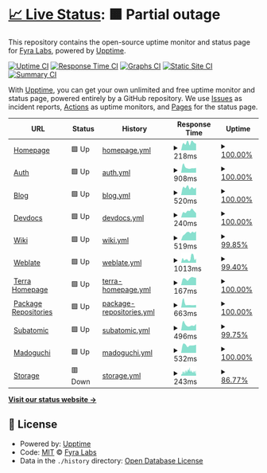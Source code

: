 # [📈 Live Status](https://status.fyralabs.com): <!--live status--> **🟧 Partial outage**

This repository contains the open-source uptime monitor and status page for [Fyra Labs](https://fyralabs.com), powered by [Upptime](https://github.com/upptime/upptime).

[![Uptime CI](https://github.com/FyraLabs/status/workflows/Uptime%20CI/badge.svg)](https://github.com/FyraLabs/status/actions?query=workflow%3A%22Uptime+CI%22)
[![Response Time CI](https://github.com/FyraLabs/status/workflows/Response%20Time%20CI/badge.svg)](https://github.com/FyraLabs/status/actions?query=workflow%3A%22Response+Time+CI%22)
[![Graphs CI](https://github.com/FyraLabs/status/workflows/Graphs%20CI/badge.svg)](https://github.com/FyraLabs/status/actions?query=workflow%3A%22Graphs+CI%22)
[![Static Site CI](https://github.com/FyraLabs/status/workflows/Static%20Site%20CI/badge.svg)](https://github.com/FyraLabs/status/actions?query=workflow%3A%22Static+Site+CI%22)
[![Summary CI](https://github.com/FyraLabs/status/workflows/Summary%20CI/badge.svg)](https://github.com/FyraLabs/status/actions?query=workflow%3A%22Summary+CI%22)

With [Upptime](https://upptime.js.org), you can get your own unlimited and free uptime monitor and status page, powered entirely by a GitHub repository. We use [Issues](https://github.com/FyraLabs/status/issues) as incident reports, [Actions](https://github.com/FyraLabs/status/actions) as uptime monitors, and [Pages](https://status.fyralabs.com) for the status page.

<!--start: status pages-->
<!-- This summary is generated by Upptime (https://github.com/upptime/upptime) -->
<!-- Do not edit this manually, your changes will be overwritten -->
<!-- prettier-ignore -->
| URL | Status | History | Response Time | Uptime |
| --- | ------ | ------- | ------------- | ------ |
| <img alt="" src="https://icons.duckduckgo.com/ip3/fyralabs.com.ico" height="13"> [Homepage](https://fyralabs.com) | 🟩 Up | [homepage.yml](https://github.com/FyraLabs/status/commits/HEAD/history/homepage.yml) | <details><summary><img alt="Response time graph" src="./graphs/homepage/response-time-week.png" height="20"> 218ms</summary><br><a href="https://status.fyralabs.com/history/homepage"><img alt="Response time 189" src="https://img.shields.io/endpoint?url=https%3A%2F%2Fraw.githubusercontent.com%2FFyraLabs%2Fstatus%2FHEAD%2Fapi%2Fhomepage%2Fresponse-time.json"></a><br><a href="https://status.fyralabs.com/history/homepage"><img alt="24-hour response time 191" src="https://img.shields.io/endpoint?url=https%3A%2F%2Fraw.githubusercontent.com%2FFyraLabs%2Fstatus%2FHEAD%2Fapi%2Fhomepage%2Fresponse-time-day.json"></a><br><a href="https://status.fyralabs.com/history/homepage"><img alt="7-day response time 218" src="https://img.shields.io/endpoint?url=https%3A%2F%2Fraw.githubusercontent.com%2FFyraLabs%2Fstatus%2FHEAD%2Fapi%2Fhomepage%2Fresponse-time-week.json"></a><br><a href="https://status.fyralabs.com/history/homepage"><img alt="30-day response time 222" src="https://img.shields.io/endpoint?url=https%3A%2F%2Fraw.githubusercontent.com%2FFyraLabs%2Fstatus%2FHEAD%2Fapi%2Fhomepage%2Fresponse-time-month.json"></a><br><a href="https://status.fyralabs.com/history/homepage"><img alt="1-year response time 211" src="https://img.shields.io/endpoint?url=https%3A%2F%2Fraw.githubusercontent.com%2FFyraLabs%2Fstatus%2FHEAD%2Fapi%2Fhomepage%2Fresponse-time-year.json"></a></details> | <details><summary><a href="https://status.fyralabs.com/history/homepage">100.00%</a></summary><a href="https://status.fyralabs.com/history/homepage"><img alt="All-time uptime 100.00%" src="https://img.shields.io/endpoint?url=https%3A%2F%2Fraw.githubusercontent.com%2FFyraLabs%2Fstatus%2FHEAD%2Fapi%2Fhomepage%2Fuptime.json"></a><br><a href="https://status.fyralabs.com/history/homepage"><img alt="24-hour uptime 100.00%" src="https://img.shields.io/endpoint?url=https%3A%2F%2Fraw.githubusercontent.com%2FFyraLabs%2Fstatus%2FHEAD%2Fapi%2Fhomepage%2Fuptime-day.json"></a><br><a href="https://status.fyralabs.com/history/homepage"><img alt="7-day uptime 100.00%" src="https://img.shields.io/endpoint?url=https%3A%2F%2Fraw.githubusercontent.com%2FFyraLabs%2Fstatus%2FHEAD%2Fapi%2Fhomepage%2Fuptime-week.json"></a><br><a href="https://status.fyralabs.com/history/homepage"><img alt="30-day uptime 100.00%" src="https://img.shields.io/endpoint?url=https%3A%2F%2Fraw.githubusercontent.com%2FFyraLabs%2Fstatus%2FHEAD%2Fapi%2Fhomepage%2Fuptime-month.json"></a><br><a href="https://status.fyralabs.com/history/homepage"><img alt="1-year uptime 100.00%" src="https://img.shields.io/endpoint?url=https%3A%2F%2Fraw.githubusercontent.com%2FFyraLabs%2Fstatus%2FHEAD%2Fapi%2Fhomepage%2Fuptime-year.json"></a></details>
| <img alt="" src="https://icons.duckduckgo.com/ip3/auth.fyralabs.com.ico" height="13"> [Auth](https://auth.fyralabs.com) | 🟩 Up | [auth.yml](https://github.com/FyraLabs/status/commits/HEAD/history/auth.yml) | <details><summary><img alt="Response time graph" src="./graphs/auth/response-time-week.png" height="20"> 908ms</summary><br><a href="https://status.fyralabs.com/history/auth"><img alt="Response time 821" src="https://img.shields.io/endpoint?url=https%3A%2F%2Fraw.githubusercontent.com%2FFyraLabs%2Fstatus%2FHEAD%2Fapi%2Fauth%2Fresponse-time.json"></a><br><a href="https://status.fyralabs.com/history/auth"><img alt="24-hour response time 839" src="https://img.shields.io/endpoint?url=https%3A%2F%2Fraw.githubusercontent.com%2FFyraLabs%2Fstatus%2FHEAD%2Fapi%2Fauth%2Fresponse-time-day.json"></a><br><a href="https://status.fyralabs.com/history/auth"><img alt="7-day response time 908" src="https://img.shields.io/endpoint?url=https%3A%2F%2Fraw.githubusercontent.com%2FFyraLabs%2Fstatus%2FHEAD%2Fapi%2Fauth%2Fresponse-time-week.json"></a><br><a href="https://status.fyralabs.com/history/auth"><img alt="30-day response time 1079" src="https://img.shields.io/endpoint?url=https%3A%2F%2Fraw.githubusercontent.com%2FFyraLabs%2Fstatus%2FHEAD%2Fapi%2Fauth%2Fresponse-time-month.json"></a><br><a href="https://status.fyralabs.com/history/auth"><img alt="1-year response time 849" src="https://img.shields.io/endpoint?url=https%3A%2F%2Fraw.githubusercontent.com%2FFyraLabs%2Fstatus%2FHEAD%2Fapi%2Fauth%2Fresponse-time-year.json"></a></details> | <details><summary><a href="https://status.fyralabs.com/history/auth">100.00%</a></summary><a href="https://status.fyralabs.com/history/auth"><img alt="All-time uptime 99.36%" src="https://img.shields.io/endpoint?url=https%3A%2F%2Fraw.githubusercontent.com%2FFyraLabs%2Fstatus%2FHEAD%2Fapi%2Fauth%2Fuptime.json"></a><br><a href="https://status.fyralabs.com/history/auth"><img alt="24-hour uptime 100.00%" src="https://img.shields.io/endpoint?url=https%3A%2F%2Fraw.githubusercontent.com%2FFyraLabs%2Fstatus%2FHEAD%2Fapi%2Fauth%2Fuptime-day.json"></a><br><a href="https://status.fyralabs.com/history/auth"><img alt="7-day uptime 100.00%" src="https://img.shields.io/endpoint?url=https%3A%2F%2Fraw.githubusercontent.com%2FFyraLabs%2Fstatus%2FHEAD%2Fapi%2Fauth%2Fuptime-week.json"></a><br><a href="https://status.fyralabs.com/history/auth"><img alt="30-day uptime 99.97%" src="https://img.shields.io/endpoint?url=https%3A%2F%2Fraw.githubusercontent.com%2FFyraLabs%2Fstatus%2FHEAD%2Fapi%2Fauth%2Fuptime-month.json"></a><br><a href="https://status.fyralabs.com/history/auth"><img alt="1-year uptime 99.98%" src="https://img.shields.io/endpoint?url=https%3A%2F%2Fraw.githubusercontent.com%2FFyraLabs%2Fstatus%2FHEAD%2Fapi%2Fauth%2Fuptime-year.json"></a></details>
| <img alt="" src="https://icons.duckduckgo.com/ip3/blog.fyralabs.com.ico" height="13"> [Blog](https://blog.fyralabs.com) | 🟩 Up | [blog.yml](https://github.com/FyraLabs/status/commits/HEAD/history/blog.yml) | <details><summary><img alt="Response time graph" src="./graphs/blog/response-time-week.png" height="20"> 520ms</summary><br><a href="https://status.fyralabs.com/history/blog"><img alt="Response time 411" src="https://img.shields.io/endpoint?url=https%3A%2F%2Fraw.githubusercontent.com%2FFyraLabs%2Fstatus%2FHEAD%2Fapi%2Fblog%2Fresponse-time.json"></a><br><a href="https://status.fyralabs.com/history/blog"><img alt="24-hour response time 525" src="https://img.shields.io/endpoint?url=https%3A%2F%2Fraw.githubusercontent.com%2FFyraLabs%2Fstatus%2FHEAD%2Fapi%2Fblog%2Fresponse-time-day.json"></a><br><a href="https://status.fyralabs.com/history/blog"><img alt="7-day response time 520" src="https://img.shields.io/endpoint?url=https%3A%2F%2Fraw.githubusercontent.com%2FFyraLabs%2Fstatus%2FHEAD%2Fapi%2Fblog%2Fresponse-time-week.json"></a><br><a href="https://status.fyralabs.com/history/blog"><img alt="30-day response time 489" src="https://img.shields.io/endpoint?url=https%3A%2F%2Fraw.githubusercontent.com%2FFyraLabs%2Fstatus%2FHEAD%2Fapi%2Fblog%2Fresponse-time-month.json"></a><br><a href="https://status.fyralabs.com/history/blog"><img alt="1-year response time 504" src="https://img.shields.io/endpoint?url=https%3A%2F%2Fraw.githubusercontent.com%2FFyraLabs%2Fstatus%2FHEAD%2Fapi%2Fblog%2Fresponse-time-year.json"></a></details> | <details><summary><a href="https://status.fyralabs.com/history/blog">100.00%</a></summary><a href="https://status.fyralabs.com/history/blog"><img alt="All-time uptime 99.96%" src="https://img.shields.io/endpoint?url=https%3A%2F%2Fraw.githubusercontent.com%2FFyraLabs%2Fstatus%2FHEAD%2Fapi%2Fblog%2Fuptime.json"></a><br><a href="https://status.fyralabs.com/history/blog"><img alt="24-hour uptime 100.00%" src="https://img.shields.io/endpoint?url=https%3A%2F%2Fraw.githubusercontent.com%2FFyraLabs%2Fstatus%2FHEAD%2Fapi%2Fblog%2Fuptime-day.json"></a><br><a href="https://status.fyralabs.com/history/blog"><img alt="7-day uptime 100.00%" src="https://img.shields.io/endpoint?url=https%3A%2F%2Fraw.githubusercontent.com%2FFyraLabs%2Fstatus%2FHEAD%2Fapi%2Fblog%2Fuptime-week.json"></a><br><a href="https://status.fyralabs.com/history/blog"><img alt="30-day uptime 100.00%" src="https://img.shields.io/endpoint?url=https%3A%2F%2Fraw.githubusercontent.com%2FFyraLabs%2Fstatus%2FHEAD%2Fapi%2Fblog%2Fuptime-month.json"></a><br><a href="https://status.fyralabs.com/history/blog"><img alt="1-year uptime 99.99%" src="https://img.shields.io/endpoint?url=https%3A%2F%2Fraw.githubusercontent.com%2FFyraLabs%2Fstatus%2FHEAD%2Fapi%2Fblog%2Fuptime-year.json"></a></details>
| <img alt="" src="https://icons.duckduckgo.com/ip3/developer.fyralabs.com.ico" height="13"> [Devdocs](https://developer.fyralabs.com) | 🟩 Up | [devdocs.yml](https://github.com/FyraLabs/status/commits/HEAD/history/devdocs.yml) | <details><summary><img alt="Response time graph" src="./graphs/devdocs/response-time-week.png" height="20"> 240ms</summary><br><a href="https://status.fyralabs.com/history/devdocs"><img alt="Response time 236" src="https://img.shields.io/endpoint?url=https%3A%2F%2Fraw.githubusercontent.com%2FFyraLabs%2Fstatus%2FHEAD%2Fapi%2Fdevdocs%2Fresponse-time.json"></a><br><a href="https://status.fyralabs.com/history/devdocs"><img alt="24-hour response time 167" src="https://img.shields.io/endpoint?url=https%3A%2F%2Fraw.githubusercontent.com%2FFyraLabs%2Fstatus%2FHEAD%2Fapi%2Fdevdocs%2Fresponse-time-day.json"></a><br><a href="https://status.fyralabs.com/history/devdocs"><img alt="7-day response time 240" src="https://img.shields.io/endpoint?url=https%3A%2F%2Fraw.githubusercontent.com%2FFyraLabs%2Fstatus%2FHEAD%2Fapi%2Fdevdocs%2Fresponse-time-week.json"></a><br><a href="https://status.fyralabs.com/history/devdocs"><img alt="30-day response time 230" src="https://img.shields.io/endpoint?url=https%3A%2F%2Fraw.githubusercontent.com%2FFyraLabs%2Fstatus%2FHEAD%2Fapi%2Fdevdocs%2Fresponse-time-month.json"></a><br><a href="https://status.fyralabs.com/history/devdocs"><img alt="1-year response time 309" src="https://img.shields.io/endpoint?url=https%3A%2F%2Fraw.githubusercontent.com%2FFyraLabs%2Fstatus%2FHEAD%2Fapi%2Fdevdocs%2Fresponse-time-year.json"></a></details> | <details><summary><a href="https://status.fyralabs.com/history/devdocs">100.00%</a></summary><a href="https://status.fyralabs.com/history/devdocs"><img alt="All-time uptime 99.97%" src="https://img.shields.io/endpoint?url=https%3A%2F%2Fraw.githubusercontent.com%2FFyraLabs%2Fstatus%2FHEAD%2Fapi%2Fdevdocs%2Fuptime.json"></a><br><a href="https://status.fyralabs.com/history/devdocs"><img alt="24-hour uptime 100.00%" src="https://img.shields.io/endpoint?url=https%3A%2F%2Fraw.githubusercontent.com%2FFyraLabs%2Fstatus%2FHEAD%2Fapi%2Fdevdocs%2Fuptime-day.json"></a><br><a href="https://status.fyralabs.com/history/devdocs"><img alt="7-day uptime 100.00%" src="https://img.shields.io/endpoint?url=https%3A%2F%2Fraw.githubusercontent.com%2FFyraLabs%2Fstatus%2FHEAD%2Fapi%2Fdevdocs%2Fuptime-week.json"></a><br><a href="https://status.fyralabs.com/history/devdocs"><img alt="30-day uptime 100.00%" src="https://img.shields.io/endpoint?url=https%3A%2F%2Fraw.githubusercontent.com%2FFyraLabs%2Fstatus%2FHEAD%2Fapi%2Fdevdocs%2Fuptime-month.json"></a><br><a href="https://status.fyralabs.com/history/devdocs"><img alt="1-year uptime 100.00%" src="https://img.shields.io/endpoint?url=https%3A%2F%2Fraw.githubusercontent.com%2FFyraLabs%2Fstatus%2FHEAD%2Fapi%2Fdevdocs%2Fuptime-year.json"></a></details>
| <img alt="" src="https://icons.duckduckgo.com/ip3/wiki.fyralabs.com.ico" height="13"> [Wiki](https://wiki.fyralabs.com) | 🟩 Up | [wiki.yml](https://github.com/FyraLabs/status/commits/HEAD/history/wiki.yml) | <details><summary><img alt="Response time graph" src="./graphs/wiki/response-time-week.png" height="20"> 519ms</summary><br><a href="https://status.fyralabs.com/history/wiki"><img alt="Response time 729" src="https://img.shields.io/endpoint?url=https%3A%2F%2Fraw.githubusercontent.com%2FFyraLabs%2Fstatus%2FHEAD%2Fapi%2Fwiki%2Fresponse-time.json"></a><br><a href="https://status.fyralabs.com/history/wiki"><img alt="24-hour response time 628" src="https://img.shields.io/endpoint?url=https%3A%2F%2Fraw.githubusercontent.com%2FFyraLabs%2Fstatus%2FHEAD%2Fapi%2Fwiki%2Fresponse-time-day.json"></a><br><a href="https://status.fyralabs.com/history/wiki"><img alt="7-day response time 519" src="https://img.shields.io/endpoint?url=https%3A%2F%2Fraw.githubusercontent.com%2FFyraLabs%2Fstatus%2FHEAD%2Fapi%2Fwiki%2Fresponse-time-week.json"></a><br><a href="https://status.fyralabs.com/history/wiki"><img alt="30-day response time 549" src="https://img.shields.io/endpoint?url=https%3A%2F%2Fraw.githubusercontent.com%2FFyraLabs%2Fstatus%2FHEAD%2Fapi%2Fwiki%2Fresponse-time-month.json"></a><br><a href="https://status.fyralabs.com/history/wiki"><img alt="1-year response time 861" src="https://img.shields.io/endpoint?url=https%3A%2F%2Fraw.githubusercontent.com%2FFyraLabs%2Fstatus%2FHEAD%2Fapi%2Fwiki%2Fresponse-time-year.json"></a></details> | <details><summary><a href="https://status.fyralabs.com/history/wiki">99.85%</a></summary><a href="https://status.fyralabs.com/history/wiki"><img alt="All-time uptime 99.38%" src="https://img.shields.io/endpoint?url=https%3A%2F%2Fraw.githubusercontent.com%2FFyraLabs%2Fstatus%2FHEAD%2Fapi%2Fwiki%2Fuptime.json"></a><br><a href="https://status.fyralabs.com/history/wiki"><img alt="24-hour uptime 100.00%" src="https://img.shields.io/endpoint?url=https%3A%2F%2Fraw.githubusercontent.com%2FFyraLabs%2Fstatus%2FHEAD%2Fapi%2Fwiki%2Fuptime-day.json"></a><br><a href="https://status.fyralabs.com/history/wiki"><img alt="7-day uptime 99.85%" src="https://img.shields.io/endpoint?url=https%3A%2F%2Fraw.githubusercontent.com%2FFyraLabs%2Fstatus%2FHEAD%2Fapi%2Fwiki%2Fuptime-week.json"></a><br><a href="https://status.fyralabs.com/history/wiki"><img alt="30-day uptime 99.94%" src="https://img.shields.io/endpoint?url=https%3A%2F%2Fraw.githubusercontent.com%2FFyraLabs%2Fstatus%2FHEAD%2Fapi%2Fwiki%2Fuptime-month.json"></a><br><a href="https://status.fyralabs.com/history/wiki"><img alt="1-year uptime 99.94%" src="https://img.shields.io/endpoint?url=https%3A%2F%2Fraw.githubusercontent.com%2FFyraLabs%2Fstatus%2FHEAD%2Fapi%2Fwiki%2Fuptime-year.json"></a></details>
| <img alt="" src="https://icons.duckduckgo.com/ip3/weblate.fyralabs.com.ico" height="13"> [Weblate](https://weblate.fyralabs.com) | 🟩 Up | [weblate.yml](https://github.com/FyraLabs/status/commits/HEAD/history/weblate.yml) | <details><summary><img alt="Response time graph" src="./graphs/weblate/response-time-week.png" height="20"> 1013ms</summary><br><a href="https://status.fyralabs.com/history/weblate"><img alt="Response time 648" src="https://img.shields.io/endpoint?url=https%3A%2F%2Fraw.githubusercontent.com%2FFyraLabs%2Fstatus%2FHEAD%2Fapi%2Fweblate%2Fresponse-time.json"></a><br><a href="https://status.fyralabs.com/history/weblate"><img alt="24-hour response time 986" src="https://img.shields.io/endpoint?url=https%3A%2F%2Fraw.githubusercontent.com%2FFyraLabs%2Fstatus%2FHEAD%2Fapi%2Fweblate%2Fresponse-time-day.json"></a><br><a href="https://status.fyralabs.com/history/weblate"><img alt="7-day response time 1013" src="https://img.shields.io/endpoint?url=https%3A%2F%2Fraw.githubusercontent.com%2FFyraLabs%2Fstatus%2FHEAD%2Fapi%2Fweblate%2Fresponse-time-week.json"></a><br><a href="https://status.fyralabs.com/history/weblate"><img alt="30-day response time 807" src="https://img.shields.io/endpoint?url=https%3A%2F%2Fraw.githubusercontent.com%2FFyraLabs%2Fstatus%2FHEAD%2Fapi%2Fweblate%2Fresponse-time-month.json"></a><br><a href="https://status.fyralabs.com/history/weblate"><img alt="1-year response time 656" src="https://img.shields.io/endpoint?url=https%3A%2F%2Fraw.githubusercontent.com%2FFyraLabs%2Fstatus%2FHEAD%2Fapi%2Fweblate%2Fresponse-time-year.json"></a></details> | <details><summary><a href="https://status.fyralabs.com/history/weblate">99.40%</a></summary><a href="https://status.fyralabs.com/history/weblate"><img alt="All-time uptime 99.26%" src="https://img.shields.io/endpoint?url=https%3A%2F%2Fraw.githubusercontent.com%2FFyraLabs%2Fstatus%2FHEAD%2Fapi%2Fweblate%2Fuptime.json"></a><br><a href="https://status.fyralabs.com/history/weblate"><img alt="24-hour uptime 98.56%" src="https://img.shields.io/endpoint?url=https%3A%2F%2Fraw.githubusercontent.com%2FFyraLabs%2Fstatus%2FHEAD%2Fapi%2Fweblate%2Fuptime-day.json"></a><br><a href="https://status.fyralabs.com/history/weblate"><img alt="7-day uptime 99.40%" src="https://img.shields.io/endpoint?url=https%3A%2F%2Fraw.githubusercontent.com%2FFyraLabs%2Fstatus%2FHEAD%2Fapi%2Fweblate%2Fuptime-week.json"></a><br><a href="https://status.fyralabs.com/history/weblate"><img alt="30-day uptime 99.78%" src="https://img.shields.io/endpoint?url=https%3A%2F%2Fraw.githubusercontent.com%2FFyraLabs%2Fstatus%2FHEAD%2Fapi%2Fweblate%2Fuptime-month.json"></a><br><a href="https://status.fyralabs.com/history/weblate"><img alt="1-year uptime 99.95%" src="https://img.shields.io/endpoint?url=https%3A%2F%2Fraw.githubusercontent.com%2FFyraLabs%2Fstatus%2FHEAD%2Fapi%2Fweblate%2Fuptime-year.json"></a></details>
| <img alt="" src="https://icons.duckduckgo.com/ip3/terra.fyralabs.com.ico" height="13"> [Terra Homepage](https://terra.fyralabs.com) | 🟩 Up | [terra-homepage.yml](https://github.com/FyraLabs/status/commits/HEAD/history/terra-homepage.yml) | <details><summary><img alt="Response time graph" src="./graphs/terra-homepage/response-time-week.png" height="20"> 167ms</summary><br><a href="https://status.fyralabs.com/history/terra-homepage"><img alt="Response time 207" src="https://img.shields.io/endpoint?url=https%3A%2F%2Fraw.githubusercontent.com%2FFyraLabs%2Fstatus%2FHEAD%2Fapi%2Fterra-homepage%2Fresponse-time.json"></a><br><a href="https://status.fyralabs.com/history/terra-homepage"><img alt="24-hour response time 179" src="https://img.shields.io/endpoint?url=https%3A%2F%2Fraw.githubusercontent.com%2FFyraLabs%2Fstatus%2FHEAD%2Fapi%2Fterra-homepage%2Fresponse-time-day.json"></a><br><a href="https://status.fyralabs.com/history/terra-homepage"><img alt="7-day response time 167" src="https://img.shields.io/endpoint?url=https%3A%2F%2Fraw.githubusercontent.com%2FFyraLabs%2Fstatus%2FHEAD%2Fapi%2Fterra-homepage%2Fresponse-time-week.json"></a><br><a href="https://status.fyralabs.com/history/terra-homepage"><img alt="30-day response time 203" src="https://img.shields.io/endpoint?url=https%3A%2F%2Fraw.githubusercontent.com%2FFyraLabs%2Fstatus%2FHEAD%2Fapi%2Fterra-homepage%2Fresponse-time-month.json"></a><br><a href="https://status.fyralabs.com/history/terra-homepage"><img alt="1-year response time 262" src="https://img.shields.io/endpoint?url=https%3A%2F%2Fraw.githubusercontent.com%2FFyraLabs%2Fstatus%2FHEAD%2Fapi%2Fterra-homepage%2Fresponse-time-year.json"></a></details> | <details><summary><a href="https://status.fyralabs.com/history/terra-homepage">100.00%</a></summary><a href="https://status.fyralabs.com/history/terra-homepage"><img alt="All-time uptime 100.00%" src="https://img.shields.io/endpoint?url=https%3A%2F%2Fraw.githubusercontent.com%2FFyraLabs%2Fstatus%2FHEAD%2Fapi%2Fterra-homepage%2Fuptime.json"></a><br><a href="https://status.fyralabs.com/history/terra-homepage"><img alt="24-hour uptime 100.00%" src="https://img.shields.io/endpoint?url=https%3A%2F%2Fraw.githubusercontent.com%2FFyraLabs%2Fstatus%2FHEAD%2Fapi%2Fterra-homepage%2Fuptime-day.json"></a><br><a href="https://status.fyralabs.com/history/terra-homepage"><img alt="7-day uptime 100.00%" src="https://img.shields.io/endpoint?url=https%3A%2F%2Fraw.githubusercontent.com%2FFyraLabs%2Fstatus%2FHEAD%2Fapi%2Fterra-homepage%2Fuptime-week.json"></a><br><a href="https://status.fyralabs.com/history/terra-homepage"><img alt="30-day uptime 100.00%" src="https://img.shields.io/endpoint?url=https%3A%2F%2Fraw.githubusercontent.com%2FFyraLabs%2Fstatus%2FHEAD%2Fapi%2Fterra-homepage%2Fuptime-month.json"></a><br><a href="https://status.fyralabs.com/history/terra-homepage"><img alt="1-year uptime 100.00%" src="https://img.shields.io/endpoint?url=https%3A%2F%2Fraw.githubusercontent.com%2FFyraLabs%2Fstatus%2FHEAD%2Fapi%2Fterra-homepage%2Fuptime-year.json"></a></details>
| <img alt="" src="https://icons.duckduckgo.com/ip3/repos.fyralabs.com.ico" height="13"> [Package Repositories](https://repos.fyralabs.com) | 🟩 Up | [package-repositories.yml](https://github.com/FyraLabs/status/commits/HEAD/history/package-repositories.yml) | <details><summary><img alt="Response time graph" src="./graphs/package-repositories/response-time-week.png" height="20"> 663ms</summary><br><a href="https://status.fyralabs.com/history/package-repositories"><img alt="Response time 596" src="https://img.shields.io/endpoint?url=https%3A%2F%2Fraw.githubusercontent.com%2FFyraLabs%2Fstatus%2FHEAD%2Fapi%2Fpackage-repositories%2Fresponse-time.json"></a><br><a href="https://status.fyralabs.com/history/package-repositories"><img alt="24-hour response time 492" src="https://img.shields.io/endpoint?url=https%3A%2F%2Fraw.githubusercontent.com%2FFyraLabs%2Fstatus%2FHEAD%2Fapi%2Fpackage-repositories%2Fresponse-time-day.json"></a><br><a href="https://status.fyralabs.com/history/package-repositories"><img alt="7-day response time 663" src="https://img.shields.io/endpoint?url=https%3A%2F%2Fraw.githubusercontent.com%2FFyraLabs%2Fstatus%2FHEAD%2Fapi%2Fpackage-repositories%2Fresponse-time-week.json"></a><br><a href="https://status.fyralabs.com/history/package-repositories"><img alt="30-day response time 740" src="https://img.shields.io/endpoint?url=https%3A%2F%2Fraw.githubusercontent.com%2FFyraLabs%2Fstatus%2FHEAD%2Fapi%2Fpackage-repositories%2Fresponse-time-month.json"></a><br><a href="https://status.fyralabs.com/history/package-repositories"><img alt="1-year response time 595" src="https://img.shields.io/endpoint?url=https%3A%2F%2Fraw.githubusercontent.com%2FFyraLabs%2Fstatus%2FHEAD%2Fapi%2Fpackage-repositories%2Fresponse-time-year.json"></a></details> | <details><summary><a href="https://status.fyralabs.com/history/package-repositories">100.00%</a></summary><a href="https://status.fyralabs.com/history/package-repositories"><img alt="All-time uptime 99.63%" src="https://img.shields.io/endpoint?url=https%3A%2F%2Fraw.githubusercontent.com%2FFyraLabs%2Fstatus%2FHEAD%2Fapi%2Fpackage-repositories%2Fuptime.json"></a><br><a href="https://status.fyralabs.com/history/package-repositories"><img alt="24-hour uptime 100.00%" src="https://img.shields.io/endpoint?url=https%3A%2F%2Fraw.githubusercontent.com%2FFyraLabs%2Fstatus%2FHEAD%2Fapi%2Fpackage-repositories%2Fuptime-day.json"></a><br><a href="https://status.fyralabs.com/history/package-repositories"><img alt="7-day uptime 100.00%" src="https://img.shields.io/endpoint?url=https%3A%2F%2Fraw.githubusercontent.com%2FFyraLabs%2Fstatus%2FHEAD%2Fapi%2Fpackage-repositories%2Fuptime-week.json"></a><br><a href="https://status.fyralabs.com/history/package-repositories"><img alt="30-day uptime 100.00%" src="https://img.shields.io/endpoint?url=https%3A%2F%2Fraw.githubusercontent.com%2FFyraLabs%2Fstatus%2FHEAD%2Fapi%2Fpackage-repositories%2Fuptime-month.json"></a><br><a href="https://status.fyralabs.com/history/package-repositories"><img alt="1-year uptime 99.90%" src="https://img.shields.io/endpoint?url=https%3A%2F%2Fraw.githubusercontent.com%2FFyraLabs%2Fstatus%2FHEAD%2Fapi%2Fpackage-repositories%2Fuptime-year.json"></a></details>
| <img alt="" src="https://icons.duckduckgo.com/ip3/subatomic.fyralabs.com.ico" height="13"> [Subatomic](https://subatomic.fyralabs.com/heartbeat) | 🟩 Up | [subatomic.yml](https://github.com/FyraLabs/status/commits/HEAD/history/subatomic.yml) | <details><summary><img alt="Response time graph" src="./graphs/subatomic/response-time-week.png" height="20"> 496ms</summary><br><a href="https://status.fyralabs.com/history/subatomic"><img alt="Response time 417" src="https://img.shields.io/endpoint?url=https%3A%2F%2Fraw.githubusercontent.com%2FFyraLabs%2Fstatus%2FHEAD%2Fapi%2Fsubatomic%2Fresponse-time.json"></a><br><a href="https://status.fyralabs.com/history/subatomic"><img alt="24-hour response time 517" src="https://img.shields.io/endpoint?url=https%3A%2F%2Fraw.githubusercontent.com%2FFyraLabs%2Fstatus%2FHEAD%2Fapi%2Fsubatomic%2Fresponse-time-day.json"></a><br><a href="https://status.fyralabs.com/history/subatomic"><img alt="7-day response time 496" src="https://img.shields.io/endpoint?url=https%3A%2F%2Fraw.githubusercontent.com%2FFyraLabs%2Fstatus%2FHEAD%2Fapi%2Fsubatomic%2Fresponse-time-week.json"></a><br><a href="https://status.fyralabs.com/history/subatomic"><img alt="30-day response time 457" src="https://img.shields.io/endpoint?url=https%3A%2F%2Fraw.githubusercontent.com%2FFyraLabs%2Fstatus%2FHEAD%2Fapi%2Fsubatomic%2Fresponse-time-month.json"></a><br><a href="https://status.fyralabs.com/history/subatomic"><img alt="1-year response time 453" src="https://img.shields.io/endpoint?url=https%3A%2F%2Fraw.githubusercontent.com%2FFyraLabs%2Fstatus%2FHEAD%2Fapi%2Fsubatomic%2Fresponse-time-year.json"></a></details> | <details><summary><a href="https://status.fyralabs.com/history/subatomic">99.75%</a></summary><a href="https://status.fyralabs.com/history/subatomic"><img alt="All-time uptime 99.66%" src="https://img.shields.io/endpoint?url=https%3A%2F%2Fraw.githubusercontent.com%2FFyraLabs%2Fstatus%2FHEAD%2Fapi%2Fsubatomic%2Fuptime.json"></a><br><a href="https://status.fyralabs.com/history/subatomic"><img alt="24-hour uptime 98.24%" src="https://img.shields.io/endpoint?url=https%3A%2F%2Fraw.githubusercontent.com%2FFyraLabs%2Fstatus%2FHEAD%2Fapi%2Fsubatomic%2Fuptime-day.json"></a><br><a href="https://status.fyralabs.com/history/subatomic"><img alt="7-day uptime 99.75%" src="https://img.shields.io/endpoint?url=https%3A%2F%2Fraw.githubusercontent.com%2FFyraLabs%2Fstatus%2FHEAD%2Fapi%2Fsubatomic%2Fuptime-week.json"></a><br><a href="https://status.fyralabs.com/history/subatomic"><img alt="30-day uptime 99.94%" src="https://img.shields.io/endpoint?url=https%3A%2F%2Fraw.githubusercontent.com%2FFyraLabs%2Fstatus%2FHEAD%2Fapi%2Fsubatomic%2Fuptime-month.json"></a><br><a href="https://status.fyralabs.com/history/subatomic"><img alt="1-year uptime 99.99%" src="https://img.shields.io/endpoint?url=https%3A%2F%2Fraw.githubusercontent.com%2FFyraLabs%2Fstatus%2FHEAD%2Fapi%2Fsubatomic%2Fuptime-year.json"></a></details>
| <img alt="" src="https://icons.duckduckgo.com/ip3/madoguchi.fyralabs.com.ico" height="13"> [Madoguchi](https://madoguchi.fyralabs.com/health) | 🟩 Up | [madoguchi.yml](https://github.com/FyraLabs/status/commits/HEAD/history/madoguchi.yml) | <details><summary><img alt="Response time graph" src="./graphs/madoguchi/response-time-week.png" height="20"> 532ms</summary><br><a href="https://status.fyralabs.com/history/madoguchi"><img alt="Response time 519" src="https://img.shields.io/endpoint?url=https%3A%2F%2Fraw.githubusercontent.com%2FFyraLabs%2Fstatus%2FHEAD%2Fapi%2Fmadoguchi%2Fresponse-time.json"></a><br><a href="https://status.fyralabs.com/history/madoguchi"><img alt="24-hour response time 563" src="https://img.shields.io/endpoint?url=https%3A%2F%2Fraw.githubusercontent.com%2FFyraLabs%2Fstatus%2FHEAD%2Fapi%2Fmadoguchi%2Fresponse-time-day.json"></a><br><a href="https://status.fyralabs.com/history/madoguchi"><img alt="7-day response time 532" src="https://img.shields.io/endpoint?url=https%3A%2F%2Fraw.githubusercontent.com%2FFyraLabs%2Fstatus%2FHEAD%2Fapi%2Fmadoguchi%2Fresponse-time-week.json"></a><br><a href="https://status.fyralabs.com/history/madoguchi"><img alt="30-day response time 499" src="https://img.shields.io/endpoint?url=https%3A%2F%2Fraw.githubusercontent.com%2FFyraLabs%2Fstatus%2FHEAD%2Fapi%2Fmadoguchi%2Fresponse-time-month.json"></a><br><a href="https://status.fyralabs.com/history/madoguchi"><img alt="1-year response time 490" src="https://img.shields.io/endpoint?url=https%3A%2F%2Fraw.githubusercontent.com%2FFyraLabs%2Fstatus%2FHEAD%2Fapi%2Fmadoguchi%2Fresponse-time-year.json"></a></details> | <details><summary><a href="https://status.fyralabs.com/history/madoguchi">100.00%</a></summary><a href="https://status.fyralabs.com/history/madoguchi"><img alt="All-time uptime 99.78%" src="https://img.shields.io/endpoint?url=https%3A%2F%2Fraw.githubusercontent.com%2FFyraLabs%2Fstatus%2FHEAD%2Fapi%2Fmadoguchi%2Fuptime.json"></a><br><a href="https://status.fyralabs.com/history/madoguchi"><img alt="24-hour uptime 100.00%" src="https://img.shields.io/endpoint?url=https%3A%2F%2Fraw.githubusercontent.com%2FFyraLabs%2Fstatus%2FHEAD%2Fapi%2Fmadoguchi%2Fuptime-day.json"></a><br><a href="https://status.fyralabs.com/history/madoguchi"><img alt="7-day uptime 100.00%" src="https://img.shields.io/endpoint?url=https%3A%2F%2Fraw.githubusercontent.com%2FFyraLabs%2Fstatus%2FHEAD%2Fapi%2Fmadoguchi%2Fuptime-week.json"></a><br><a href="https://status.fyralabs.com/history/madoguchi"><img alt="30-day uptime 100.00%" src="https://img.shields.io/endpoint?url=https%3A%2F%2Fraw.githubusercontent.com%2FFyraLabs%2Fstatus%2FHEAD%2Fapi%2Fmadoguchi%2Fuptime-month.json"></a><br><a href="https://status.fyralabs.com/history/madoguchi"><img alt="1-year uptime 99.99%" src="https://img.shields.io/endpoint?url=https%3A%2F%2Fraw.githubusercontent.com%2FFyraLabs%2Fstatus%2FHEAD%2Fapi%2Fmadoguchi%2Fuptime-year.json"></a></details>
| <img alt="" src="https://icons.duckduckgo.com/ip3/storage.fyralabs.com.ico" height="13"> [Storage](https://storage.fyralabs.com/minio/health/live) | 🟥 Down | [storage.yml](https://github.com/FyraLabs/status/commits/HEAD/history/storage.yml) | <details><summary><img alt="Response time graph" src="./graphs/storage/response-time-week.png" height="20"> 243ms</summary><br><a href="https://status.fyralabs.com/history/storage"><img alt="Response time 298" src="https://img.shields.io/endpoint?url=https%3A%2F%2Fraw.githubusercontent.com%2FFyraLabs%2Fstatus%2FHEAD%2Fapi%2Fstorage%2Fresponse-time.json"></a><br><a href="https://status.fyralabs.com/history/storage"><img alt="24-hour response time 234" src="https://img.shields.io/endpoint?url=https%3A%2F%2Fraw.githubusercontent.com%2FFyraLabs%2Fstatus%2FHEAD%2Fapi%2Fstorage%2Fresponse-time-day.json"></a><br><a href="https://status.fyralabs.com/history/storage"><img alt="7-day response time 243" src="https://img.shields.io/endpoint?url=https%3A%2F%2Fraw.githubusercontent.com%2FFyraLabs%2Fstatus%2FHEAD%2Fapi%2Fstorage%2Fresponse-time-week.json"></a><br><a href="https://status.fyralabs.com/history/storage"><img alt="30-day response time 224" src="https://img.shields.io/endpoint?url=https%3A%2F%2Fraw.githubusercontent.com%2FFyraLabs%2Fstatus%2FHEAD%2Fapi%2Fstorage%2Fresponse-time-month.json"></a><br><a href="https://status.fyralabs.com/history/storage"><img alt="1-year response time 298" src="https://img.shields.io/endpoint?url=https%3A%2F%2Fraw.githubusercontent.com%2FFyraLabs%2Fstatus%2FHEAD%2Fapi%2Fstorage%2Fresponse-time-year.json"></a></details> | <details><summary><a href="https://status.fyralabs.com/history/storage">86.77%</a></summary><a href="https://status.fyralabs.com/history/storage"><img alt="All-time uptime 99.44%" src="https://img.shields.io/endpoint?url=https%3A%2F%2Fraw.githubusercontent.com%2FFyraLabs%2Fstatus%2FHEAD%2Fapi%2Fstorage%2Fuptime.json"></a><br><a href="https://status.fyralabs.com/history/storage"><img alt="24-hour uptime 73.60%" src="https://img.shields.io/endpoint?url=https%3A%2F%2Fraw.githubusercontent.com%2FFyraLabs%2Fstatus%2FHEAD%2Fapi%2Fstorage%2Fuptime-day.json"></a><br><a href="https://status.fyralabs.com/history/storage"><img alt="7-day uptime 86.77%" src="https://img.shields.io/endpoint?url=https%3A%2F%2Fraw.githubusercontent.com%2FFyraLabs%2Fstatus%2FHEAD%2Fapi%2Fstorage%2Fuptime-week.json"></a><br><a href="https://status.fyralabs.com/history/storage"><img alt="30-day uptime 91.70%" src="https://img.shields.io/endpoint?url=https%3A%2F%2Fraw.githubusercontent.com%2FFyraLabs%2Fstatus%2FHEAD%2Fapi%2Fstorage%2Fuptime-month.json"></a><br><a href="https://status.fyralabs.com/history/storage"><img alt="1-year uptime 99.31%" src="https://img.shields.io/endpoint?url=https%3A%2F%2Fraw.githubusercontent.com%2FFyraLabs%2Fstatus%2FHEAD%2Fapi%2Fstorage%2Fuptime-year.json"></a></details>

<!--end: status pages-->

[**Visit our status website →**](https://status.fyralabs.com)

## 📄 License

- Powered by: [Upptime](https://github.com/upptime/upptime)
- Code: [MIT](./LICENSE) © [Fyra Labs](https://fyralabs.com)
- Data in the `./history` directory: [Open Database License](https://opendatacommons.org/licenses/odbl/1-0/)
